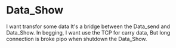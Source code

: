 # Data_Show
I want transfor some data
It's a bridge between the Data_send and Data_Show.
In begging, I want use the TCP for carry data, But long connection is broke pipo when shutdown the Data_Show.
